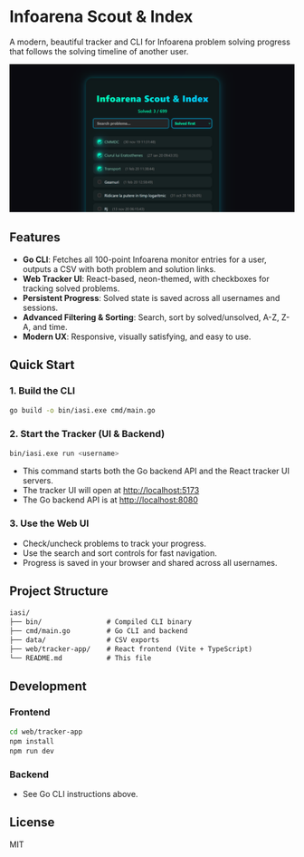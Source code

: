 # Infoarena Scout & Index

A modern, beautiful tracker and CLI for Infoarena problem solving progress that follows the solving timeline of another
user.

![Tracker UI Screenshot](images/UI_screenshot.png)

## Features

- **Go CLI**: Fetches all 100-point Infoarena monitor entries for a user, outputs a CSV with both problem and solution links.
- **Web Tracker UI**: React-based, neon-themed, with checkboxes for tracking solved problems.
- **Persistent Progress**: Solved state is saved across all usernames and sessions.
- **Advanced Filtering & Sorting**: Search, sort by solved/unsolved, A-Z, Z-A, and time.
- **Modern UX**: Responsive, visually satisfying, and easy to use.

## Quick Start

### 1. Build the CLI

```sh
go build -o bin/iasi.exe cmd/main.go
```

### 2. Start the Tracker (UI & Backend)

```sh
bin/iasi.exe run <username>
```

- This command starts both the Go backend API and the React tracker UI servers.
- The tracker UI will open at [http://localhost:5173](http://localhost:5173)
- The Go backend API is at [http://localhost:8080](http://localhost:8080)

### 3. Use the Web UI
- Check/uncheck problems to track your progress.
- Use the search and sort controls for fast navigation.
- Progress is saved in your browser and shared across all usernames.

## Project Structure

```
iasi/
├── bin/                # Compiled CLI binary
├── cmd/main.go         # Go CLI and backend
├── data/               # CSV exports
├── web/tracker-app/    # React frontend (Vite + TypeScript)
└── README.md           # This file
```

## Development

### Frontend
```sh
cd web/tracker-app
npm install
npm run dev
```

### Backend
- See Go CLI instructions above.


## License
MIT
